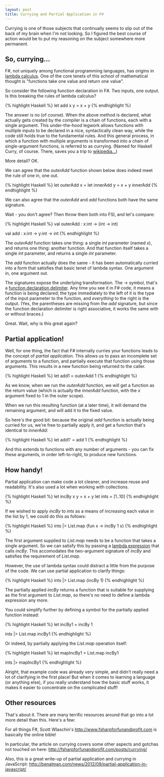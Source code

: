 ```yaml
---
layout: post
title: Currying and Partial Application in F#
---
```


Currying is one of those subjects that continually seems to slip out of the back of my brain when I'm not looking. So I figured the best course of action would be to put my reasoning on the subject somewhere more permanent.

<!--end_excerpt-->

## So, currying...

F#, not uniquely among functional programming languages, has origins in [lambda calculus](https://en.wikipedia.org/wiki/Lambda_calculus). One of the core tenets of this school of mathematical thought is "functions take one value and return one value".

So consider the following function declaration in F#. Two inputs, one output. Is this breaking the rules of lambda calculus?

{% highlight Haskell %}
let add x y = x + y
{% endhighlight %}

The answer is no (of course). When the above method is declared, what actually gets created by the compiler is a chain of functions, each with a single argument. This under-the-hood legwork allows functions with multiple inputs to be declared in a nice, syntactically clean way, while the code still holds true to the fundamental rules. And this general process, in which a function with multiple arguments is transformed into a chain of single-argument functions, is referred to as currying. (Named for Haskell Curry, of course. There, saves you a trip to [wikipedia...](https://en.wikipedia.org/wiki/Currying))

More detail?  OK.

We can agree that the *outerAdd* function shown below does indeed meet the rule of one in, one out.

{% highlight Haskell %}
let outerAdd x = 
    let innerAdd y = 
        x + y
    innerAdd
{% endhighlight %}

We can also agree that the *outerAdd* and *add* functions both have the same signature.

Wait - you don't agree? Then throw them both into FSI, and let's compare:

{% highlight Haskell %}
val outerAdd : x:int -> (int -> int)

val add : x:int -> y:int -> int
{% endhighlight %}

The *outerAdd* function takes one thing: a single *int* parameter (named *x*), and returns one thing: another function. And that function itself takes a single *int* parameter, and returns a single *int* parameter.

The *add* function actually does the same - it has been automatically curried into a form that satisfies that basic tenet of lambda syntax. One argument in, one argument out.

The signatures expose the underlying transformation. The -> symbol, that's a [function declaration delimiter](https://msdn.microsoft.com/en-us/visualfsharpdocs/conceptual/functions-%5bfsharp%5d#function-values). Any time you see it in F# code, it means a function is being declared; the type immediately to the left of it is the type of the input parameter to the function, and _everything_ to the right is the output. (Yes, the parentheses are missing from the *add* signature, but since the function declaration delimiter is right associative, it works the same with or without braces.)

Great. Wait, why is this great again?

## Partial application!

Well, for one thing, the fact that F# internally curries your functions leads to the concept of *partial application*. This allows us to pass an incomplete set of arguments to a function, and partially execute that function using those arguments. This results in a new function being returned to the caller.

{% highlight Haskell %}
let add1 = outerAdd 1
{% endhighlight %}

As we know, when we run the *outerAdd* function, we will get a function as the return value (which is actually the *innerAdd* function, with the *x* argument fixed to 1 in the outer scope).

When we run this resulting function (at a later time), it will demand the remaining argument, and will add it to the fixed value.

So here's the good bit: because the original *add* function is actually being curried for us, we're free to partially apply it, and get a function that's identical to *innerAdd*:

{% highlight Haskell %}
let add1' = add 1
{% endhighlight %}

And this extends to functions with any number of arguments - you can fix these arguments, in order left-to-right, to produce new functions.

## How handy!

Partial application can make code a lot cleaner, and increase reuse and readability. It's also used a lot when working with collections.

{% highlight Haskell %}
let incBy x y = x + y
let ints = [1..10]
{% endhighlight %}

If we wished to apply *incBy* to *ints* as a means of increasing each value in the list by 1, we could do this as follows:

{% highlight Haskell %}
ints
|> List.map (fun x -> incBy 1 x)
{% endhighlight %}

The first argument supplied to *List.map* needs to be a function that takes a single argument. So we can satisfy this by passing a [lambda expression](https://msdn.microsoft.com/en-us/visualfsharpdocs/conceptual/lambda-expressions-the-fun-keyword-%5Bfsharp%5D) that calls *incBy*. This accomodates the two-argument signature of *incBy* and satisfies the requirement of *List.map*.

However, the use of lambda syntax could distract a little from the purpose of the code. We can use partial application to clarify things:

{% highlight Haskell %}
ints
|> List.map (incBy 1)
{% endhighlight %}

The partially applied *incBy* returns a function that is suitable for supplying as the first argument to *List.map*, so there's no need to define a lambda expression any more.

You could simplify further by defining a symbol for the partially applied function instead:

{% highlight Haskell %}
let incBy1 = incBy 1

ints
|> List.map incBy1
{% endhighlight %}

Or indeed, by partially applying the *List.map* operation itself:

{% highlight Haskell %}
let mapIncBy1 = List.map incBy1

ints 
|> mapIncBy1
{% endhighlight %}

Alright, that example code was already very simple, and didn't really need a lot of clarifying in the first place! But when it comes to learning a language (or anything else), if you really understand how the basic stuff works, it makes it easier to concentrate on the complicated stuff!

## Other resources

That's about it. There are many terrific resources around that go into a lot more detail than this.  Here's a few:

For all things F#, Scott Wlaschin's http://www.fsharpforfunandprofit.com is basically the online bible!

In particular, the article on currying covers some other aspects and gotchas not touched on here: http://fsharpforfunandprofit.com/posts/currying/

Also, this is a great write-up of partial application and currying in JavaScript: http://benalman.com/news/2012/09/partial-application-in-javascript/
